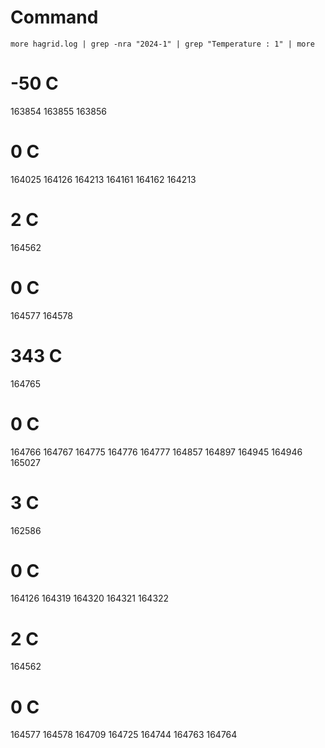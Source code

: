 # Command
`more hagrid.log | grep -nra "2024-1" | grep "Temperature : 1" | more`

# -50 C
163854
163855
163856

# 0 C
164025
164126
164213
164161
164162
164213

# 2 C
164562


# 0 C
164577
164578

# 343 C
164765

# 0 C
164766
164767
164775
164776
164777
164857
164897
164945
164946
165027

# 3 C
162586


# 0 C
164126
164319
164320
164321
164322

# 2 C
164562

# 0 C
164577
164578
164709
164725
164744
164763
164764